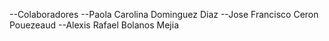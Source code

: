 
--Colaboradores
--Paola Carolina Dominguez Diaz
--Jose Francisco Ceron Pouezeaud
--Alexis Rafael Bolanos Mejia
